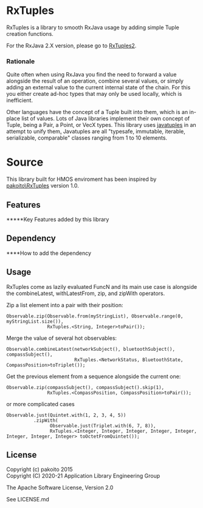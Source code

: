 # RxTuples
RxTuples is a library to smooth RxJava usage by adding simple Tuple creation functions.

For the RxJava 2.X version, please go to  [RxTuples2](https://github.com/pakoito/RxTuples2).

### Rationale

Quite often when using RxJava you find the need to forward a value alongside the result of an operation, combine several values, or simply adding an external value to the current internal state of the chain. For this you either create ad-hoc types that may only be used locally, which is inefficient.

Other languages have the concept of a Tuple built into them, which is an in-place list of values. Lots of Java libraries implement their own concept of Tuple, being a Pair, a Point, or VecX types. This library uses [javatuples](http://www.javatuples.org/) in an attempt to unify them[.](https://imgs.xkcd.com/comics/standards.png) Javatuples are all "typesafe, immutable, iterable, serializable, comparable" classes  ranging from 1 to 10 elements.

# Source
This library built for HMOS enviroment has been inspired by [pakoito\\RxTuples](https://github.com/pakoito/RxTuples) version 1.0.

## Features
*****Key Features added by this library

## Dependency
****How to add the dependency

## Usage
RxTuples come as lazily evaluated FuncN and its main use case is alongside the combineLatest, withLatestFrom, zip, and zipWith operators.

Zip a list element into a pair with their position:

    Observable.zip(Observable.from(myStringList), Observable.range(0, myStringList.size()), 
                   RxTuples.<String, Integer>toPair());

Merge the value of several hot observables:

    Observable.combineLatest(networkSubject(), bluetoothSubject(), compassSubject(), 
                             RxTuples.<NetworkStatus, BluetoothState, CompassPosition>toTriplet());

Get the previous element from a sequence alongside the current one:

    Observable.zip(compassSubject(), compassSubject().skip(1), 
                   RxTuples.<CompassPosition, CompassPosition>toPair());

or more complicated cases

    Observable.just(Quintet.with(1, 2, 3, 4, 5))
              .zipWith(
                    Observable.just(Triplet.with(6, 7, 8)),
                    RxTuples.<Integer, Integer, Integer, Integer, Integer, Integer, Integer, Integer> toOctetFromQuintet());


License
--------
Copyright (c) pakoito 2015 \
Copyright (C) 2020-21 Application Library Engineering Group

The Apache Software License, Version 2.0

See LICENSE.md
